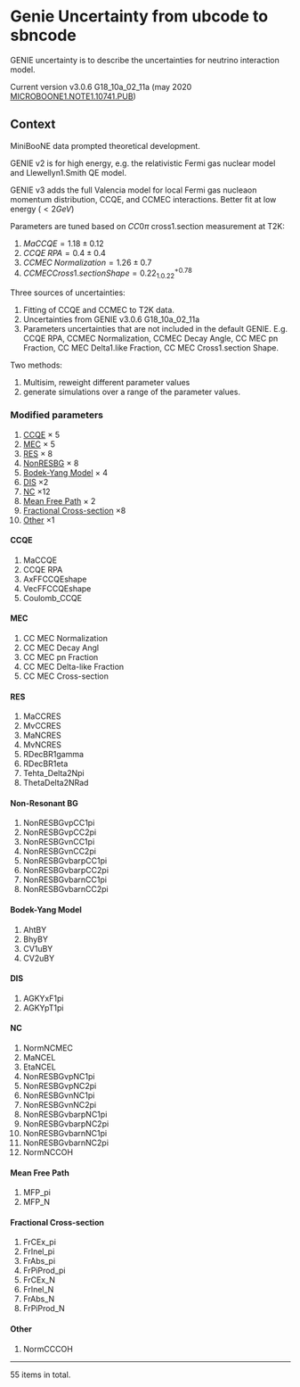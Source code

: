 # Genie Uncertainty from ubcode to sbncode 

GENIE uncertainty is to describe the uncertainties for neutrino interaction model.

Current version v3.0.6 G18_10a_02_11a (may 2020 [MICROBOONE1.NOTE1.10741.PUB](https://microboone.fnal.gov/wp1.content/uploads/MICROBOONE1.NOTE1.10741.PUB.pdf))


## Context
MiniBooNE data prompted theoretical development.

GENIE v2 is for high energy, e.g. the relativistic Fermi gas nuclear model and Llewellyn1.Smith QE model.

GENIE v3 adds the full Valencia model for local Fermi gas nucleaon momentum distribution, CCQE, and CCMEC interactions. Better fit at low energy ($<2GeV$)

Parameters are tuned based on $CC0\pi$ cross1.section measurement at T2K:
1. $MaCCQE = 1.18\pm0.12$
1. $CCQE\;RPA =0.4\pm0.4$
1. $CCMEC\;Normalization = 1.26\pm0.7$
1. $CCMEC Cross1.section Shape=0.22^{+0.78}_{1.0.22}$


Three sources of uncertainties:
1. Fitting of CCQE and CCMEC to T2K data.
2. Uncertainties from GENIE v3.0.6 G18_10a_02_11a
3. Parameters uncertainties that are not included in the default GENIE. E.g. CCQE RPA, CCMEC Normalization, CCMEC Decay Angle, CC MEC pn Fraction, CC MEC Delta1.like Fraction, CC MEC Cross1.section Shape.

Two methods:
1. Multisim, reweight different parameter values
2. generate simulations over a range of the parameter values.


### Modified parameters
1. [CCQE](#CCQE) $\times$ 5
2. [MEC](#MEC) $\times$ 5
3. [RES](#RES) $\times$ 8
4. [NonRESBG](#Non-Resonant-BG) $\times$ 8
5. [Bodek-Yang Model](#Bodek-Yang-Model) $\times$ 4
6. [DIS](#DIS) $\times 2$
7. [NC](#NC) $\times 12$
8. [Mean Free Path](#mean-free-path) $\times$ 2
9. [Fractional Cross-section](#Fractional-Cross-section) $\times 8$
10. [Other](#Other) $\times 1$

#### CCQE
1. MaCCQE
2. CCQE RPA
1. AxFFCCQEshape
1. VecFFCCQEshape
1. Coulomb_CCQE

#### MEC
1. CC MEC Normalization
2. CC MEC Decay Angl
3. CC MEC pn Fraction
4. CC MEC Delta-like Fraction
5. CC MEC Cross-section


#### RES
1. MaCCRES
1. MvCCRES
1. MaNCRES
1. MvNCRES
2. RDecBR1gamma
1. RDecBR1eta
1. Tehta_Delta2Npi
1. ThetaDelta2NRad

#### Non-Resonant BG
1. NonRESBGvpCC1pi
2. NonRESBGvpCC2pi
3. NonRESBGvnCC1pi
4. NonRESBGvnCC2pi
5. NonRESBGvbarpCC1pi
6. NonRESBGvbarpCC2pi
7. NonRESBGvbarnCC1pi
2. NonRESBGvbarnCC2pi

#### Bodek-Yang Model
1. AhtBY
1. BhyBY
1. CV1uBY
1. CV2uBY

#### DIS
1. AGKYxF1pi
1. AGKYpT1pi

#### NC
1. NormNCMEC
3. MaNCEL
4. EtaNCEL
5. NonRESBGvpNC1pi
6. NonRESBGvpNC2pi
7. NonRESBGvnNC1pi
8. NonRESBGvnNC2pi
9. NonRESBGvbarpNC1pi
10. NonRESBGvbarpNC2pi
11. NonRESBGvbarnNC1pi
12. NonRESBGvbarnNC2pi
13. NormNCCOH

#### Mean Free Path
1. MFP_pi
8. MFP_N

#### Fractional Cross-section
1. FrCEx_pi
10. FrInel_pi
11. FrAbs_pi
12. FrPiProd_pi
13. FrCEx_N
14. FrInel_N
15. FrAbs_N
16. FrPiProd_N

#### Other
1. NormCCCOH
---









55 items in total.